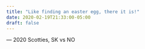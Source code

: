```yaml
---
title: "Like finding an easter egg, there it is!"
date: 2020-02-19T21:33:00-05:00
draft: false
---
```

— 2020 Scotties, SK vs NO